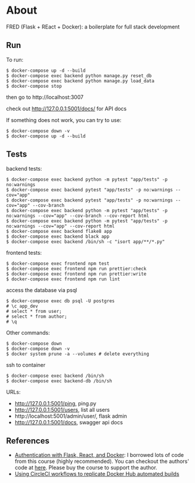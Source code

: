 # About
FRED (Flask + REact + Docker): a boilerplate for full stack development

## Run

To run:

```
$ docker-compose up -d --build
$ docker-compose exec backend python manage.py reset_db
$ docker-compose exec backend python manage.py load_data
$ docker-compose stop
```
then go to http://localhost:3007

check out http://127.0.0.1:5001/docs/ for API docs

If something does not work, you can try to use:

```
$ docker-compose down -v
$ docker-compose up -d --build
```

## Tests

backend tests:

```
$ docker-compose exec backend python -m pytest "app/tests" -p no:warnings
$ docker-compose exec backend pytest "app/tests" -p no:warnings --cov="app"
$ docker-compose exec backend pytest "app/tests" -p no:warnings --cov="app" --cov-branch
$ docker-compose exec backend python -m pytest "app/tests" -p no:warnings --cov="app" --cov-branch --cov-report html
$ docker-compose exec backend python -m pytest "app/tests" -p no:warnings --cov="app" --cov-report html
$ docker-compose exec backend flake8 app
$ docker-compose exec backend black app
$ docker-compose exec backend /bin/sh -c "isort app/**/*.py"
```

frontend tests:

```
$ docker-compose exec frontend npm test
$ docker-compose exec frontend npm run prettier:check
$ docker-compose exec frontend npm run prettier:write
$ docker-compose exec frontend npm run lint
```

access the database via psql

```
$ docker-compose exec db psql -U postgres
# \c app_dev
# select * from user;
# select * from author;
# \q
```


Other commands:

```
$ docker-compose down
$ docker-compose down -v
$ docker system prune -a --volumes # delete everything
```

ssh to container

```
$ docker-compose exec backend /bin/sh
$ docker-compose exec backend-db /bin/sh
```

URLs:

 - http://127.0.0.1:5001/ping, ping.py
 - http://127.0.0.1:5001/users, list all users
 - http://localhost:5001/admin/user/, flask admin
 - http://127.0.0.1:5001/docs, swagger api docs


 ## References

 - [Authentication with Flask, React, and Docker](https://testdriven.io/courses/auth-flask-react/getting-started/): I borrowed lots of code from this course (highly recommended). You can checkout the authors' code at [here](https://gitlab.com/testdriven/flask-react-auth). Please buy the course to support the author.
 - [Using CircleCI workflows to replicate Docker Hub automated builds](https://circleci.com/blog/continuous-integration-and-deployment-for-android-apps-with-fastlane/)
